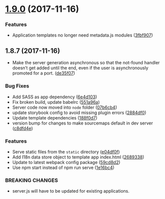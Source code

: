 <a name="1.9.0"></a>
# [1.9.0](https://github.com/caplin/caplin-dev-tools/compare/cli@1.8.7...cli@1.9.0) (2017-11-16)


### Features

* Application templates no longer need metadata.js modules ([3fbf907](https://github.com/caplin/caplin-dev-tools/commit/3fbf907))



<a name="1.8.7"></a>
## 1.8.7 (2017-11-16)


* Make the server generation asynchronous so that the not-found handler doesn’t get added until the end, even if the user is asynchronously promoted for a port. ([de35f07](https://github.com/caplin/caplin-dev-tools/commit/de35f07))


### Bug Fixes

* Add SASS as app dependency ([6e4d103](https://github.com/caplin/caplin-dev-tools/commit/6e4d103))
* Fix broken build, update babelrc ([551a96a](https://github.com/caplin/caplin-dev-tools/commit/551a96a))
* Server code now moved into `node` folder ([07b6cb4](https://github.com/caplin/caplin-dev-tools/commit/07b6cb4))
* update storybook config to avoid missing plugin errors ([2884df0](https://github.com/caplin/caplin-dev-tools/commit/2884df0))
* Update template dependencies ([188f0d7](https://github.com/caplin/caplin-dev-tools/commit/188f0d7))
* version bump for changes to make sourcemaps default in dev server ([c8dfd4e](https://github.com/caplin/caplin-dev-tools/commit/c8dfd4e))


### Features

* Serve static files from the `static` directory ([e04df0f](https://github.com/caplin/caplin-dev-tools/commit/e04df0f))
* Add I18n data store object to template app index.html ([2689338](https://github.com/caplin/caplin-dev-tools/commit/2689338))
* Update to latest webpack config package ([59cd8d2](https://github.com/caplin/caplin-dev-tools/commit/59cd8d2))
* Use npm start instead of npm run serve ([1e16bc4](https://github.com/caplin/caplin-dev-tools/commit/1e16bc4))


### BREAKING CHANGES

* server.js will have to be updated for existing applications.



